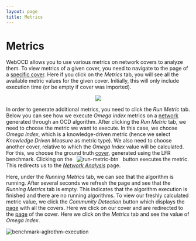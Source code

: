 ```yaml
---
layout: page
title: Metrics
---
```


# Metrics

WebOCD allows you to use various metrics on network covers to analyze them. To view metrics of a given cover, you need to navigate to the page of a [specific cover](/REST-OCD-Services/pages/tutorials/networks-covers-view#specific-cover). Here if you click on the _Metrics_ tab, you will see all the available metric values for the given cover. Initially, this will only include execution time (or be empty if cover was imported). 


<p align="center">
    <img  src="/REST-OCD-Services/assets/img/metrics_tab.png">
</p>

In order to generate additional metrics, you need to click the _Run Metric_ tab. Below you can see how we execute _Omega index_ metrics on a [network](/REST-OCD-Services/pages/tutorials/ocd-algorithms) generated through an OCD algorithm. After clicking the _Run Metric_ tab, we need to choose the metric we want to execute. In this case, we choose _Omega Index_, which is a knowledge-driven metric (hence we select _Knowledge Driven Measure_ as metric type). We also need to choose another cover, relative to which the _Omega Index_ value will be calculated. For this, we choose the ground truth [cover](/REST-OCD-Services/pages/tutorials/benchmarks#demo), generated using the LFR benchmark. Clicking on the  &nbsp;  ![run-metric-btn](/REST-OCD-Services/assets/img/run_metric_btn.png "Run Metric Button") &nbsp; button executes the metric. This redirects us to the [_Network Analysis_](/REST-OCD-Services/pages/tutorials/login#network-analysis-page) page. 

Here, under the _Running Metrics_ tab, we can see that the algorithm is running. After several seconds we refresh the page and see that the _Running Metrics_ tab is empty. This indicates that the algorithm execution is finished and there are no running algorithms. To view our freshly calculated metric value, we click the _Community Detection_ button which displays the [page](/REST-OCD-Services/pages/tutorials/networks-covers-view#community-detection) with all the covers. Here we click on our cover and are redirected to the [page](/REST-OCD-Services/pages/tutorials/networks-covers-view#specific-cover) of the cover. Here we click on the _Metrics_ tab and see the value of _Omega Index_.

![benchmark-aglrothm-execution](/REST-OCD-Services/assets/gifs/metric_execution.gif "Benchmark Algorithm Execution")



